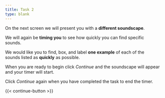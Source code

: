 ```yaml
---
title: Task 2
type: blank
---
```

On the next screen we will present you with a **different soundscape**.

We will again be **timing you** to see how quickly you can find specific sounds. 

We would like you to find, box, and label **one example** of each of the sounds listed as **quickly** as possible.

When you are ready to begin click _Continue_ and the soundscape will appear and your timer will start.  

Click  _Continue_ again when you have completed the task to end the timer.



{{< continue-button >}}

